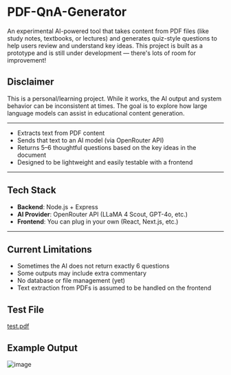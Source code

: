 # PDF-QnA-Generator

An experimental AI-powered tool that takes content from PDF files (like study notes, textbooks, or lectures) and generates quiz-style questions to help users review and understand key ideas. This project is built as a prototype and is still under development — there's lots of room for improvement!

## Disclaimer

This is a personal/learning project. While it works, the AI output and system behavior can be inconsistent at times. The goal is to explore how large language models can assist in educational content generation.

---

- Extracts text from PDF content
- Sends that text to an AI model (via OpenRouter API)
- Returns 5–6 thoughtful questions based on the key ideas in the document
- Designed to be lightweight and easily testable with a frontend

---

## Tech Stack

- **Backend**: Node.js + Express
- **AI Provider**: OpenRouter API (LLaMA 4 Scout, GPT-4o, etc.)
- **Frontend**: You can plug in your own (React, Next.js, etc.)

---

## Current Limitations

- Sometimes the AI does not return exactly 6 questions
- Some outputs may include extra commentary
- No database or file management (yet)
- Text extraction from PDFs is assumed to be handled on the frontend

## Test File
[test.pdf](https://github.com/user-attachments/files/19833089/test.pdf)
## Example Output
![image](https://github.com/user-attachments/assets/eee191f8-5343-446f-92ff-5833d72e4de4)


